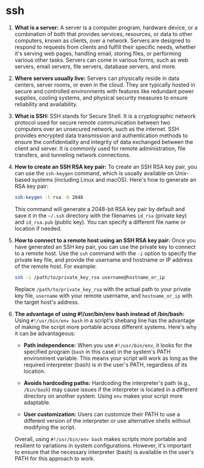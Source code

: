 # ssh

1. **What is a server:**
   A server is a computer program, hardware device, or a combination of both that provides services, resources, or data to other computers, known as clients, over a network. Servers are designed to respond to requests from clients and fulfill their specific needs, whether it's serving web pages, handling email, storing files, or performing various other tasks. Servers can come in various forms, such as web servers, email servers, file servers, database servers, and more.

2. **Where servers usually live:**
   Servers can physically reside in data centers, server rooms, or even in the cloud. They are typically hosted in secure and controlled environments with features like redundant power supplies, cooling systems, and physical security measures to ensure reliability and availability.

3. **What is SSH:**
   SSH stands for Secure Shell. It is a cryptographic network protocol used for secure remote communication between two computers over an unsecured network, such as the internet. SSH provides encrypted data transmission and authentication methods to ensure the confidentiality and integrity of data exchanged between the client and server. It is commonly used for remote administration, file transfers, and tunneling network connections.

4. **How to create an SSH RSA key pair:**
   To create an SSH RSA key pair, you can use the `ssh-keygen` command, which is usually available on Unix-based systems (including Linux and macOS). Here's how to generate an RSA key pair:

   ```bash
   ssh-keygen -t rsa -b 2048
   ```

   This command will generate a 2048-bit RSA key pair by default and save it in the `~/.ssh` directory with the filenames `id_rsa` (private key) and `id_rsa.pub` (public key). You can specify a different file name or location if needed.

5. **How to connect to a remote host using an SSH RSA key pair:**
   Once you have generated an SSH key pair, you can use the private key to connect to a remote host. Use the `ssh` command with the `-i` option to specify the private key file, and provide the username and hostname or IP address of the remote host. For example:

   ```bash
   ssh -i /path/to/private_key_rsa username@hostname_or_ip
   ```

   Replace `/path/to/private_key_rsa` with the actual path to your private key file, `username` with your remote username, and `hostname_or_ip` with the target host's address.

6. **The advantage of using #!/usr/bin/env bash instead of /bin/bash:**
   Using `#!/usr/bin/env bash` in a script's shebang line has the advantage of making the script more portable across different systems. Here's why it can be advantageous:

   - **Path independence:** When you use `#!/usr/bin/env`, it looks for the specified program (`bash` in this case) in the system's PATH environment variable. This means your script will work as long as the required interpreter (bash) is in the user's PATH, regardless of its location.

   - **Avoids hardcoding paths:** Hardcoding the interpreter's path (e.g., `/bin/bash`) may cause issues if the interpreter is located in a different directory on another system. Using `env` makes your script more adaptable.

   - **User customization:** Users can customize their PATH to use a different version of the interpreter or use alternative shells without modifying the script.

   Overall, using `#!/usr/bin/env bash` makes scripts more portable and resilient to variations in system configurations. However, it's important to ensure that the necessary interpreter (bash) is available in the user's PATH for this approach to work.
